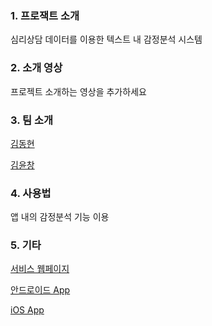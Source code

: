 ### 1. 프로잭트 소개
심리상담 데이터를 이용한 텍스트 내 감정분석 시스템

### 2. 소개 영상

프로젝트 소개하는 영상을 추가하세요

### 3. 팀 소개

[김동현](https://facebook.com/appreciateit)

[김윤창](https://facebook.com/rladbsckd)

### 4. 사용법

앱 내의 감정분석 기능 이용

### 5. 기타

[서비스 웹페이지](https://trost.co.kr)

[안드로이드 App](https://play.google.com/store/apps/details?id=com.humart.trost2&hl=ko)

[iOS App](https://itunes.apple.com/app/apple-store/id1034957818?mt=8)
